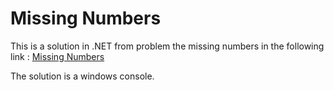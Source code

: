 # Missing Numbers

This is a solution in .NET  from problem the missing numbers in the following link :
	[Missing Numbers](https://www.hackerrank.com/challenges/missing-numbers/problem)

The solution is a windows console.